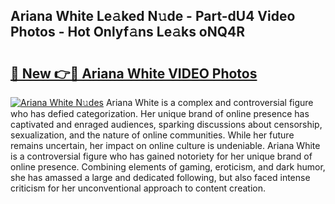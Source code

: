 ## Ariana White Le𝚊ked N𝚞de - Part-dU4 Video Photos - Hot Onlyf𝚊ns Le𝚊ks oNQ4R

# <h2><a href="http://ab60245.deff.icu/?id=Ariana+White">🔗 New 👉🔴 Ariana White VIDEO Photos</a></h2>

[![Ariana White N𝚞des](https://i.imgur.com/rIISA9y.gif)](http://ab60245.deff.icu/?id=Ariana+White)
Ariana White is a complex and controversial figure who has defied categorization. Her unique brand of online presence has captivated and enraged audiences, sparking discussions about censorship, sexualization, and the nature of online communities. While her future remains uncertain, her impact on online culture is undeniable. Ariana White is a controversial figure who has gained notoriety for her unique brand of online presence. Combining elements of gaming, eroticism, and dark humor, she has amassed a large and dedicated following, but also faced intense criticism for her unconventional approach to content creation.
